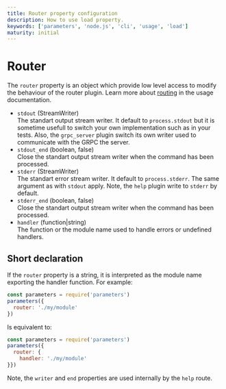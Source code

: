 ```yaml
---
title: Router property configuration
description: How to use load property.
keywords: ['parameters', 'node.js', 'cli', 'usage', 'load']
maturity: initial
---
```


# Router

The `router` property is an object which provide low level access to modify the behaviour of the router plugin. Learn more about [routing](/usage/routing/) in the usage documentation.

* `stdout` (StreamWriter)   
  The standart output stream writer. It default to `process.stdout` but it is
  sometime usefull to switch your own implementation such as in your tests. Also,
  the `grpc_server` plugin switch its own writer used to communicate with the GRPC the server.
* `stdout_end` (boolean, false)   
  Close the standart output stream writer when the command has been processed.
* `stderr` (StreamWriter)   
  The standart error stream writer. It default to `process.stderr`. The same argument as with `stdout` apply. Note, the `help` plugin write to `stderr` by default.
* `stderr_end` (boolean, false)   
  Close the standart output stream writer when the command has been processed.
* `handler` (function|string)   
  The function or the module name used to handle errors or undefined handlers.

## Short declaration

If the `router` property is a string, it is interpreted as the module name exporting the handler function. For example:

```js
const parameters = require('parameters')
parameters({
  router: './my/module'
})
```

Is equivalent to:

```js
const parameters = require('parameters')
parameters({
  router: {
    handler: './my/module'
}})
```



Note, the `writer` and `end` properties are used internally by the `help` route.
